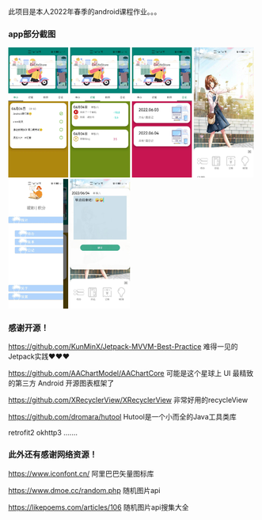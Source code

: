 此项目是本人2022年春季的android课程作业。。。

### app部分截图

<div>
<img src="https://raw.githubusercontent.com/hengxt/colifestote/dev/img/e1b97e7a3d234b5ae2f48bff1540ee02.jpg" alt="e1b97e7a3d234b5ae2f48bff1540ee02.jpg" width="24%"/>
<img src="https://raw.githubusercontent.com/hengxt/colifestote/dev/img/259f83fa0d4f1dee74c66f1c3b316c8f.jpg" alt="259f83fa0d4f1dee74c66f1c3b316c8f.jpg" width="24%"/>
<img src="https://raw.githubusercontent.com/hengxt/colifestote/dev/img/a288b1d72d3d978a861bb51970e963c5.jpg" alt="a288b1d72d3d978a861bb51970e963c5.jpg" width="24%"/>
<img src="https://raw.githubusercontent.com/hengxt/colifestote/dev/img/6308da731713516d9caaf2beba8fa54b.jpg" alt="6308da731713516d9caaf2beba8fa54b.jpg" width="24%"/>
<img src="https://raw.githubusercontent.com/hengxt/colifestote/dev/img/5023dd4276f3c228c5d1eca77e9afaad.jpg" alt="5023dd4276f3c228c5d1eca77e9afaad.jpg" width="24%"/>
<img src="https://raw.githubusercontent.com/hengxt/colifestote/dev/img/6b491576664ea0fa6d05156f68ac090d.jpg" alt="6b491576664ea0fa6d05156f68ac090d.jpg" width="24%"/>
</div>

### 感谢开源！

https://github.com/KunMinX/Jetpack-MVVM-Best-Practice 难得一见的Jetpack实践❤❤❤

https://github.com/AAChartModel/AAChartCore 可能是这个星球上 UI 最精致的第三方 Android 开源图表框架了

https://github.com/XRecyclerView/XRecyclerView 非常好用的recycleView

https://github.com/dromara/hutool Hutool是一个小而全的Java工具类库

retrofit2 okhttp3 .......

### 此外还有感谢网络资源！
https://www.iconfont.cn/  阿里巴巴矢量图标库

https://www.dmoe.cc/random.php 随机图片api

https://likepoems.com/articles/106 随机图片api搜集大全

